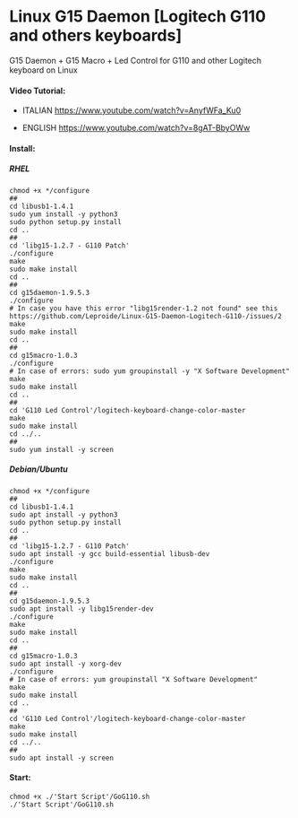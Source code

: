 # Linux G15 Daemon [Logitech G110 and others keyboards]
G15 Daemon + G15 Macro + Led Control for G110 and other Logitech keyboard on Linux 

#### Video Tutorial:

* ITALIAN https://www.youtube.com/watch?v=AnyfWFa_Ku0

* ENGLISH https://www.youtube.com/watch?v=8gAT-BbyOWw

#### Install:
##### RHEL
```shell
chmod +x */configure
##
cd libusb1-1.4.1
sudo yum install -y python3
sudo python setup.py install
cd ..
##
cd 'libg15-1.2.7 - G110 Patch'
./configure
make
sudo make install
cd ..
##
cd g15daemon-1.9.5.3
./configure
# In case you have this error "libg15render-1.2 not found" see this https://github.com/Leproide/Linux-G15-Daemon-Logitech-G110-/issues/2
make
sudo make install
cd ..
##
cd g15macro-1.0.3
./configure
# In case of errors: sudo yum groupinstall -y "X Software Development"
make
sudo make install
cd ..
##
cd 'G110 Led Control'/logitech-keyboard-change-color-master
make
sudo make install
cd ../..
##
sudo yum install -y screen
```
##### Debian/Ubuntu
```shell
chmod +x */configure
##
cd libusb1-1.4.1
sudo apt install -y python3
sudo python setup.py install
cd ..
##
cd 'libg15-1.2.7 - G110 Patch'
sudo apt install -y gcc build-essential libusb-dev
./configure
make
sudo make install
cd ..
##
cd g15daemon-1.9.5.3
sudo apt install -y libg15render-dev
./configure
make
sudo make install
cd ..
##
cd g15macro-1.0.3
sudo apt install -y xorg-dev
./configure
# In case of errors: yum groupinstall "X Software Development"
make
sudo make install
cd ..
##
cd 'G110 Led Control'/logitech-keyboard-change-color-master
make
sudo make install
cd ../..
##
sudo apt install -y screen
```

#### Start:
```shell
chmod +x ./'Start Script'/GoG110.sh
./'Start Script'/GoG110.sh
```
